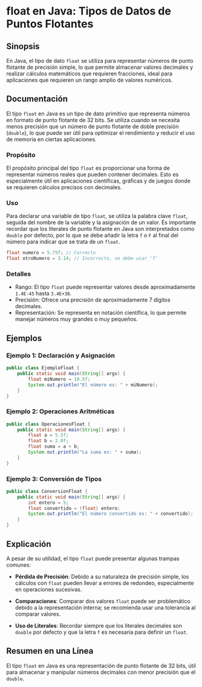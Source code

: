 <!--
Meta Description: # float en Java: Tipos de Datos de Puntos Flotantes ## Sinopsis En Java, el tipo de dato `float` se utiliza para representar números de punto flotante...
Meta Keywords: float, que, java, tipo, precisión
-->

# float en Java: Tipos de Datos de Puntos Flotantes

## Sinopsis
En Java, el tipo de dato `float` se utiliza para representar números de punto flotante de precisión simple, lo que permite almacenar valores decimales y realizar cálculos matemáticos que requieren fracciones, ideal para aplicaciones que requieren un rango amplio de valores numéricos.

## Documentación
El tipo `float` en Java es un tipo de dato primitivo que representa números en formato de punto flotante de 32 bits. Se utiliza cuando se necesita menos precisión que un número de punto flotante de doble precisión (`double`), lo que puede ser útil para optimizar el rendimiento y reducir el uso de memoria en ciertas aplicaciones.

### Propósito
El propósito principal del tipo `float` es proporcionar una forma de representar números reales que pueden contener decimales. Esto es especialmente útil en aplicaciones científicas, gráficas y de juegos donde se requieren cálculos precisos con decimales.

### Uso
Para declarar una variable de tipo `float`, se utiliza la palabra clave `float`, seguida del nombre de la variable y la asignación de un valor. Es importante recordar que los literales de punto flotante en Java son interpretados como `double` por defecto, por lo que se debe añadir la letra `f` o `F` al final del número para indicar que se trata de un `float`.

```java
float numero = 5.75f; // Correcto
float otroNumero = 3.14; // Incorrecto, se debe usar 'f'
```

### Detalles
- Rango: El tipo `float` puede representar valores desde aproximadamente `1.4E-45` hasta `3.4E+38`.
- Precisión: Ofrece una precisión de aproximadamente 7 dígitos decimales.
- Representación: Se representa en notación científica, lo que permite manejar números muy grandes o muy pequeños.

## Ejemplos
### Ejemplo 1: Declaración y Asignación
```java
public class EjemploFloat {
    public static void main(String[] args) {
        float miNumero = 10.5f;
        System.out.println("El número es: " + miNumero);
    }
}
```

### Ejemplo 2: Operaciones Aritméticas
```java
public class OperacionesFloat {
    public static void main(String[] args) {
        float a = 5.5f;
        float b = 2.0f;
        float suma = a + b;
        System.out.println("La suma es: " + suma);
    }
}
```

### Ejemplo 3: Conversión de Tipos
```java
public class ConversionFloat {
    public static void main(String[] args) {
        int entero = 5;
        float convertido = (float) entero;
        System.out.println("El número convertido es: " + convertido);
    }
}
```

## Explicación
A pesar de su utilidad, el tipo `float` puede presentar algunas trampas comunes:

- **Pérdida de Precisión**: Debido a su naturaleza de precisión simple, los cálculos con `float` pueden llevar a errores de redondeo, especialmente en operaciones sucesivas.
  
- **Comparaciones**: Comparar dos valores `float` puede ser problemático debido a la representación interna; se recomienda usar una tolerancia al comparar valores.

- **Uso de Literales**: Recordar siempre que los literales decimales son `double` por defecto y que la letra `f` es necesaria para definir un `float`.

## Resumen en una Línea
El tipo `float` en Java es una representación de punto flotante de 32 bits, útil para almacenar y manipular números decimales con menor precisión que el `double`.